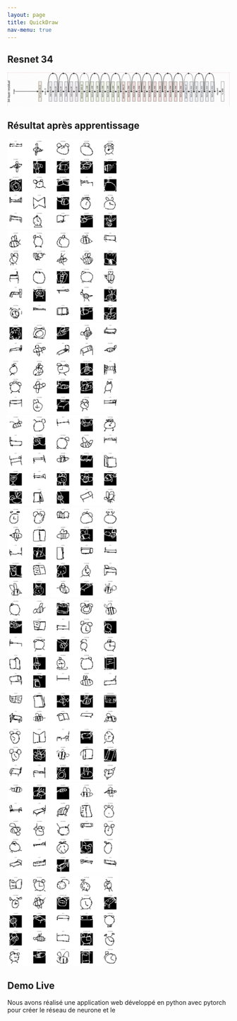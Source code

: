 ```yaml
---
layout: page
title: QuickDraw
nav-menu: true
---
```


<div id="main" class="alt">


<section id="one">
<div class="inner">

<h1> Resnet 34 </h1>
<div class="box alt">
	<div class="row 50% uniform">
<div class="12u"><span class="image fit"><img src="assets/images/exemple_resnet34.jpg" alt="" /></span></div>


</div>
</div>


<h1> Résultat après apprentissage </h1>


<div class="box alt">
	<div class="row 50% uniform">
<div class="4u"><span class="image fit"><img src="assets/images/quickdraw/batch_0.png" width="50%" height="50%" alt="" /></span></div>
<div class="4u"><span class="image fit"><img src="assets/images/quickdraw/batch_1.png" width="50%" height="50%" alt="" /></span></div>
<div class="4u"><span class="image fit"><img src="assets/images/quickdraw/batch_2.png" width="50%" height="50%" alt="" /></span></div>
<div class="4u"><span class="image fit"><img src="assets/images/quickdraw/batch_3.png" width="50%" height="50%" alt="" /></span></div>
		<!-- Break -->
<div class="4u"><span class="image fit"><img src="assets/images/quickdraw/batch_4.png" width="50%" height="50%" alt="" /></span></div>
<div class="4u"><span class="image fit"><img src="assets/images/quickdraw/batch_5.png" width="50%" height="50%" alt="" /></span></div>
		<!-- Break -->
<div class="4u"><span class="image fit"><img src="assets/images/quickdraw/batch_6.png" width="50%" height="50%" alt="" /></span></div>
<div class="4u"><span class="image fit"><img src="assets/images/quickdraw/batch_7.png" width="50%" height="50%" alt="" /></span></div>
<div class="4u"><span class="image fit"><img src="assets/images/quickdraw/batch_8.png" width="50%" height="50%" alt="" /></span></div>
	</div>
</div>

<h1> Demo Live </h1>
Nous avons réalisé une application web développé en python avec pytorch pour créer le réseau de neurone et le
<div class="box alt">
<div class="row 50% uniform">
<iframe  "src="https://quickdraw-10-classification.herokuapp.com/" name="frame2" frameborder="0" scrolling="auto" onload="" allowtransparency="True" width="900" height="800"></iframe>
</div>
</div>





</div>
</section>
</div>

